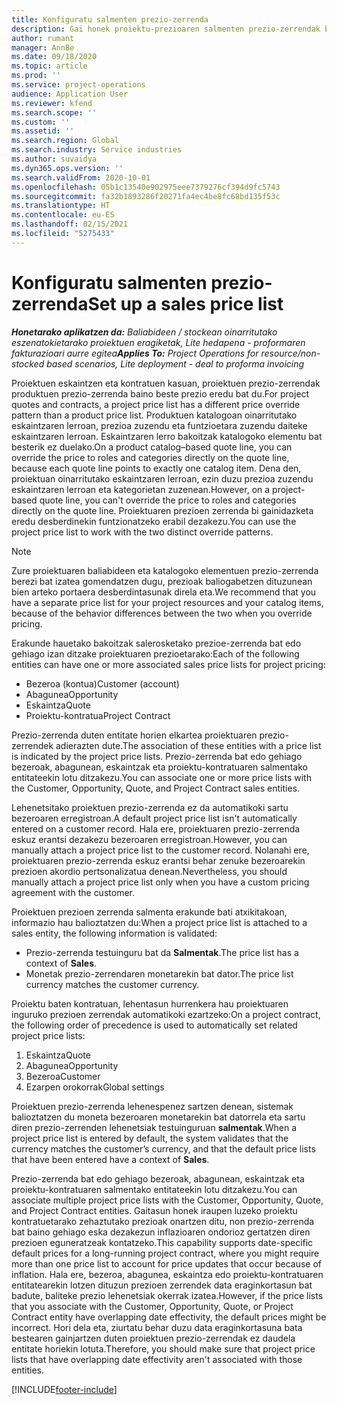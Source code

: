 ```yaml
---
title: Konfiguratu salmenten prezio-zerrenda
description: Gai honek proiektu-prezioaren salmenten prezio-zerrendak buruzko informazioa eskaintzen du.
author: rumant
manager: AnnBe
ms.date: 09/18/2020
ms.topic: article
ms.prod: ''
ms.service: project-operations
audience: Application User
ms.reviewer: kfend
ms.search.scope: ''
ms.custom: ''
ms.assetid: ''
ms.search.region: Global
ms.search.industry: Service industries
ms.author: suvaidya
ms.dyn365.ops.version: ''
ms.search.validFrom: 2020-10-01
ms.openlocfilehash: 05b1c13540e902975eee7379276cf394d9fc5743
ms.sourcegitcommit: fa32b1893286f20271fa4ec4be8fc68bd135f53c
ms.translationtype: HT
ms.contentlocale: eu-ES
ms.lasthandoff: 02/15/2021
ms.locfileid: "5275433"
---
```

# <a name="set-up-a-sales-price-list"></a><span data-ttu-id="10e99-103">Konfiguratu salmenten prezio-zerrenda</span><span class="sxs-lookup"><span data-stu-id="10e99-103">Set up a sales price list</span></span>

<span data-ttu-id="10e99-104">_**Honetarako aplikatzen da:** Baliabideen / stockean oinarritutako eszenatokietarako proiektuen eragiketak, Lite hedapena - proformaren fakturazioari aurre egitea_</span><span class="sxs-lookup"><span data-stu-id="10e99-104">_**Applies To:** Project Operations for resource/non-stocked based scenarios, Lite deployment - deal to proforma invoicing_</span></span>

<span data-ttu-id="10e99-105">Proiektuen eskaintzen eta kontratuen kasuan, proiektuen prezio-zerrendak produktuen prezio-zerrenda baino beste prezio eredu bat du.</span><span class="sxs-lookup"><span data-stu-id="10e99-105">For project quotes and contracts, a project price list has a different price override pattern than a product price list.</span></span> <span data-ttu-id="10e99-106">Produktuen katalogoan oinarritutako eskaintzaren lerroan, prezioa zuzendu eta funtzioetara zuzendu daiteke eskaintzaren lerroan. Eskaintzaren lerro bakoitzak katalogoko elementu bat besterik ez duelako.</span><span class="sxs-lookup"><span data-stu-id="10e99-106">On a product catalog–based quote line, you can override the price to roles and categories directly on the quote line, because each quote line points to exactly one catalog item.</span></span> <span data-ttu-id="10e99-107">Dena den, proiektuan oinarritutako eskaintzaren lerroan, ezin duzu prezioa zuzendu eskaintzaren lerroan eta kategorietan zuzenean.</span><span class="sxs-lookup"><span data-stu-id="10e99-107">However, on a project-based quote line, you can't override the price to roles and categories directly on the quote line.</span></span> <span data-ttu-id="10e99-108">Proiektuaren prezioen zerrenda bi gainidazketa eredu desberdinekin funtzionatzeko erabil dezakezu.</span><span class="sxs-lookup"><span data-stu-id="10e99-108">You can use the project price list to work with the two distinct override patterns.</span></span>

> [!NOTE]
> <span data-ttu-id="10e99-109">Zure proiektuaren baliabideen eta katalogoko elementuen prezio-zerrenda berezi bat izatea gomendatzen dugu, prezioak baliogabetzen dituzunean bien arteko portaera desberdintasunak direla eta.</span><span class="sxs-lookup"><span data-stu-id="10e99-109">We recommend that you have a separate price list for your project resources and your catalog items, because of the behavior differences between the two when you override pricing.</span></span>

<span data-ttu-id="10e99-110">Erakunde hauetako bakoitzak salerosketako prezioe-zerrenda bat edo gehiago izan ditzake proiektuaren prezioetarako:</span><span class="sxs-lookup"><span data-stu-id="10e99-110">Each of the following entities can have one or more associated sales price lists for project pricing:</span></span>

- <span data-ttu-id="10e99-111">Bezeroa (kontua)</span><span class="sxs-lookup"><span data-stu-id="10e99-111">Customer (account)</span></span> 
- <span data-ttu-id="10e99-112">Abagunea</span><span class="sxs-lookup"><span data-stu-id="10e99-112">Opportunity</span></span> 
- <span data-ttu-id="10e99-113">Eskaintza</span><span class="sxs-lookup"><span data-stu-id="10e99-113">Quote</span></span> 
- <span data-ttu-id="10e99-114">Proiektu-kontratua</span><span class="sxs-lookup"><span data-stu-id="10e99-114">Project Contract</span></span>

<span data-ttu-id="10e99-115">Prezio-zerrenda duten entitate horien elkartea proiektuaren prezio-zerrendek adierazten dute.</span><span class="sxs-lookup"><span data-stu-id="10e99-115">The association of these entities with a price list is indicated by the project price lists.</span></span> <span data-ttu-id="10e99-116">Prezio-zerrenda bat edo gehiago bezeroak, abagunean, eskaintzak eta proiektu-kontratuaren salmentako entitateekin lotu ditzakezu.</span><span class="sxs-lookup"><span data-stu-id="10e99-116">You can associate one or more price lists with the Customer, Opportunity, Quote, and Project Contract sales entities.</span></span>

<span data-ttu-id="10e99-117">Lehenetsitako proiektuen prezio-zerrenda ez da automatikoki sartu bezeroaren erregistroan.</span><span class="sxs-lookup"><span data-stu-id="10e99-117">A default project price list isn't automatically entered on a customer record.</span></span> <span data-ttu-id="10e99-118">Hala ere, proiektuaren prezio-zerrenda eskuz erantsi dezakezu bezeroaren erregistroan.</span><span class="sxs-lookup"><span data-stu-id="10e99-118">However, you can manually attach a project price list to the customer record.</span></span> <span data-ttu-id="10e99-119">Nolanahi ere, proiektuaren prezio-zerrenda eskuz erantsi behar zenuke bezeroarekin prezioen akordio pertsonalizatua denean.</span><span class="sxs-lookup"><span data-stu-id="10e99-119">Nevertheless, you should manually attach a project price list only when you have a custom pricing agreement with the customer.</span></span> 

<span data-ttu-id="10e99-120">Proiektuen prezioen zerrenda salmenta erakunde bati atxikitakoan, informazio hau balioztatzen du:</span><span class="sxs-lookup"><span data-stu-id="10e99-120">When a project price list is attached to a sales entity, the following information is validated:</span></span>

- <span data-ttu-id="10e99-121">Prezio-zerrenda testuinguru bat da **Salmentak**.</span><span class="sxs-lookup"><span data-stu-id="10e99-121">The price list has a context of **Sales**.</span></span> 
- <span data-ttu-id="10e99-122">Monetak prezio-zerrendaren monetarekin bat dator.</span><span class="sxs-lookup"><span data-stu-id="10e99-122">The price list currency matches the customer currency.</span></span> 

<span data-ttu-id="10e99-123">Proiektu baten kontratuan, lehentasun hurrenkera hau proiektuaren inguruko prezioen zerrendak automatikoki ezartzeko:</span><span class="sxs-lookup"><span data-stu-id="10e99-123">On a project contract, the following order of precedence is used to automatically set related project price lists:</span></span>

1. <span data-ttu-id="10e99-124">Eskaintza</span><span class="sxs-lookup"><span data-stu-id="10e99-124">Quote</span></span>
2. <span data-ttu-id="10e99-125">Abagunea</span><span class="sxs-lookup"><span data-stu-id="10e99-125">Opportunity</span></span>
3. <span data-ttu-id="10e99-126">Bezeroa</span><span class="sxs-lookup"><span data-stu-id="10e99-126">Customer</span></span> 
4. <span data-ttu-id="10e99-127">Ezarpen orokorrak</span><span class="sxs-lookup"><span data-stu-id="10e99-127">Global settings</span></span> 

<span data-ttu-id="10e99-128">Proiektuen prezio-zerrenda lehenespenez sartzen denean, sistemak balioztatzen du moneta bezeroaren monetarekin bat datorrela eta sartu diren prezio-zerrenden lehenetsiak testuinguruan **salmentak**.</span><span class="sxs-lookup"><span data-stu-id="10e99-128">When a project price list is entered by default, the system validates that the currency matches the customer’s currency, and that the default price lists that have been entered have a context of **Sales**.</span></span>

<span data-ttu-id="10e99-129">Prezio-zerrenda bat edo gehiago bezeroak, abagunean, eskaintzak eta proiektu-kontratuaren salmentako entitateekin lotu ditzakezu.</span><span class="sxs-lookup"><span data-stu-id="10e99-129">You can associate multiple project price lists with the Customer, Opportunity, Quote, and Project Contract entities.</span></span> <span data-ttu-id="10e99-130">Gaitasun honek iraupen luzeko proiektu kontratuetarako zehaztutako prezioak onartzen ditu, non prezio-zerrenda bat baino gehiago eska dezakezun inflazioaren ondorioz gertatzen diren prezioen eguneratzeak kontatzeko.</span><span class="sxs-lookup"><span data-stu-id="10e99-130">This capability supports date-specific default prices for a long-running project contract, where you might require more than one price list to account for price updates that occur because of inflation.</span></span> <span data-ttu-id="10e99-131">Hala ere, bezeroa, abagunea, eskaintza edo proiektu-kontratuaren entitatearekin lotzen dituzun prezioen zerrendek data eraginkortasun bat badute, baliteke prezio lehenetsiak okerrak izatea.</span><span class="sxs-lookup"><span data-stu-id="10e99-131">However, if the price lists that you associate with the Customer, Opportunity, Quote, or Project Contract entity have overlapping date effectivity, the default prices might be incorrect.</span></span> <span data-ttu-id="10e99-132">Hori dela eta, ziurtatu behar duzu data eraginkortasuna bata bestearen gainjartzen duten proiektuen prezio-zerrendak ez daudela entitate horiekin lotuta.</span><span class="sxs-lookup"><span data-stu-id="10e99-132">Therefore, you should make sure that project price lists that have overlapping date effectivity aren't associated with those entities.</span></span>


[!INCLUDE[footer-include](../includes/footer-banner.md)]